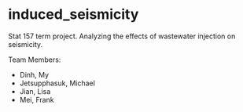 # induced_seismicity
Stat 157 term project. Analyzing the effects of wastewater injection on seismicity.

Team Members: <br />
  - Dinh, My <br />
  - Jetsupphasuk, Michael <br />
  - Jian, Lisa <br />
  - Mei, Frank
